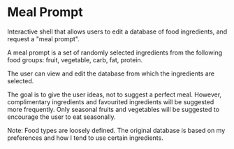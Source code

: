 # Meal Prompt

Interactive shell that allows users to edit a database of food ingredients, and request a "meal prompt". 

A meal prompt is a set of randomly selected ingredients from the following food groups: fruit, vegetable, carb, fat, protein.

The user can view and edit the database from which the ingredients are selected.

The goal is to give the user ideas, not to suggest a perfect meal. However, complimentary ingredients and favourited ingredients will be suggested more frequently. Only seasonal fruits and vegetables will be suggested to encourage the user to eat seasonally.

Note: Food types are loosely defined. The original database is based on my preferences and how I tend to use certain ingredients.
